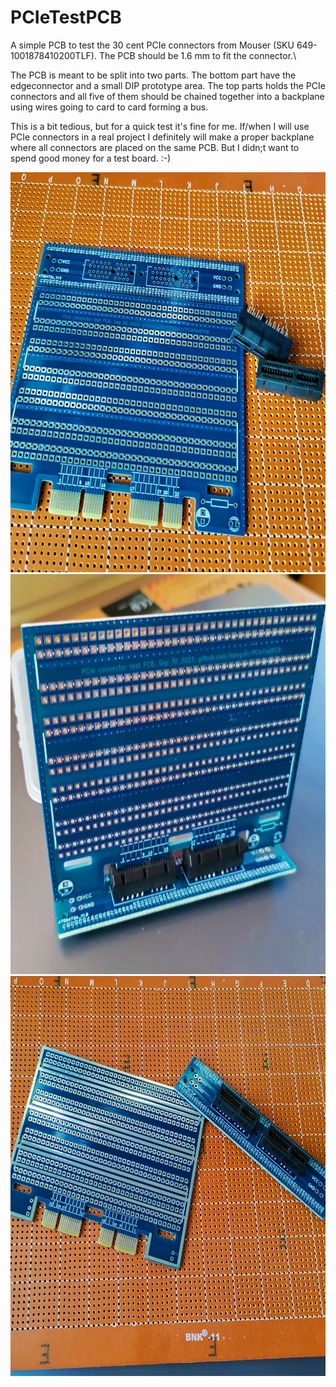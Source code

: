 # PCIeTestPCB

A simple PCB to test the 30 cent PCIe connectors from Mouser (SKU 649-1001878410200TLF). The PCB should be 1.6 mm to fit the connector.\

The PCB is meant to be split into two parts. The bottom part have the edgeconnector and a small DIP prototype area. The top parts holds the PCIe connectors and all five of them should be chained together into a backplane using wires going to card to card forming a bus.

This is a bit tedious, but for a quick test it's fine for me. If/when I will use PCIe connectors in a real project I definitely will make a proper backplane where all connectors are placed on the same PCB. But I didn;t want to spend good money for a test board. :-)

<img src="Doc/3.jpg" width="640" height="640">
<img src="Doc/2.jpg" width="640" height="640">
<img src="Doc/1.jpg" width="640" height="640">

